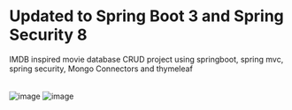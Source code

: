 # Updated to Spring Boot 3 and Spring Security 8
IMDB inspired movie database CRUD project using springboot, spring mvc, spring security, Mongo Connectors and thymeleaf
######
![image](https://user-images.githubusercontent.com/72030025/236702347-1571b886-752f-4d96-9b85-cc17a4e28d90.png)
![image](https://user-images.githubusercontent.com/72030025/236702424-9926eab1-0602-4e83-8cef-2b5edbed3a61.png)



